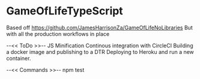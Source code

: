 # GameOfLifeTypeScript
Based off https://github.com/JamesHarrisonZa/GameOfLifeNoLibraries
But with all the production workflows in place

--<< ToDo >>--
JS Minification
Continous integration with CircleCI
Building a docker image and publishing to a DTR
Deploying to Heroku and run a new container.

--<< Commands >>--
npm test
